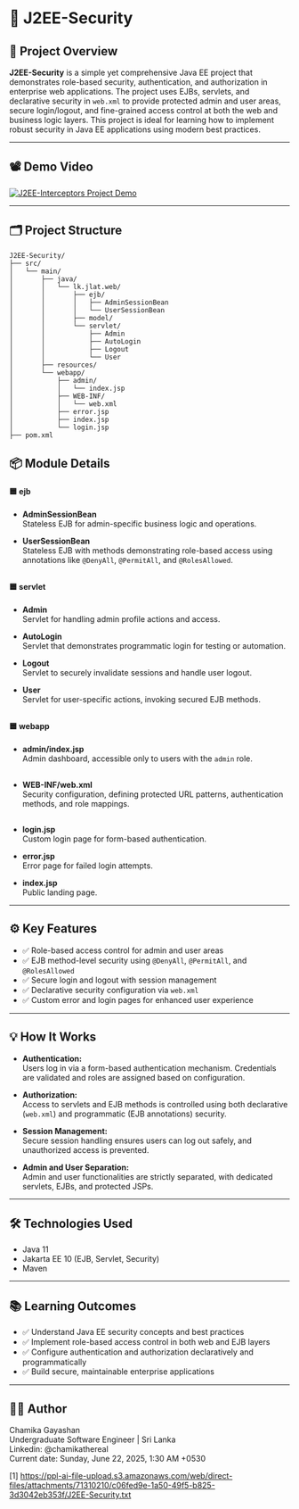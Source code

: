 # 🚀 J2EE-Security

## 📝 Project Overview

**J2EE-Security** is a simple yet comprehensive Java EE project that demonstrates role-based security, authentication, and authorization in enterprise web applications. The project uses EJBs, servlets, and declarative security in `web.xml` to provide protected admin and user areas, secure login/logout, and fine-grained access control at both the web and business logic layers. This project is ideal for learning how to implement robust security in Java EE applications using modern best practices.

---

## 📽️ Demo Video
[![J2EE-Interceptors Project Demo](https://github.com/chamikathereal/J2EE-Security/blob/main/J2EE-Security.png)](https://youtu.be/oISK2GQIXME)

---

## 🗂️ Project Structure

```
J2EE-Security/
├── src/
│   └── main/
│       ├── java/
│       │   └── lk.jlat.web/
│       │       ├── ejb/
│       │       │   ├── AdminSessionBean
│       │       │   └── UserSessionBean
│       │       ├── model/
│       │       └── servlet/
│       │           ├── Admin
│       │           ├── AutoLogin
│       │           ├── Logout
│       │           └── User
│       ├── resources/
│       └── webapp/
│           ├── admin/
│           │   └── index.jsp
│           ├── WEB-INF/
│           │   └── web.xml
│           ├── error.jsp
│           ├── index.jsp
│           └── login.jsp
├── pom.xml
```

## 📦 Module Details

#### 🟦 **ejb**
- **AdminSessionBean**  
  Stateless EJB for admin-specific business logic and operations.
  
- **UserSessionBean**  
  Stateless EJB with methods demonstrating role-based access using annotations like `@DenyAll`, `@PermitAll`, and `@RolesAllowed`.

##

#### 🟦 **servlet**
- **Admin**  
  Servlet for handling admin profile actions and access.
  
- **AutoLogin**  
  Servlet that demonstrates programmatic login for testing or automation.
  
- **Logout**  
  Servlet to securely invalidate sessions and handle user logout.
  
- **User**  
  Servlet for user-specific actions, invoking secured EJB methods.

##

#### 🟦 **webapp**
- **admin/index.jsp**  
  Admin dashboard, accessible only to users with the `admin` role.

  ##
  
- **WEB-INF/web.xml**  
  Security configuration, defining protected URL patterns, authentication methods, and role mappings.

  ##
  
- **login.jsp**  
  Custom login page for form-based authentication.
  
- **error.jsp**  
  Error page for failed login attempts.
  
- **index.jsp**  
  Public landing page.

---

## ⚙️ Key Features

- ✅ Role-based access control for admin and user areas
- ✅ EJB method-level security using `@DenyAll`, `@PermitAll`, and `@RolesAllowed`
- ✅ Secure login and logout with session management
- ✅ Declarative security configuration via `web.xml`
- ✅ Custom error and login pages for enhanced user experience

---

## 💡 How It Works

- **Authentication:**  
  Users log in via a form-based authentication mechanism. Credentials are validated and roles are assigned based on configuration.

- **Authorization:**  
  Access to servlets and EJB methods is controlled using both declarative (`web.xml`) and programmatic (EJB annotations) security.

- **Session Management:**  
  Secure session handling ensures users can log out safely, and unauthorized access is prevented.

- **Admin and User Separation:**  
  Admin and user functionalities are strictly separated, with dedicated servlets, EJBs, and protected JSPs.

---

## 🛠️ Technologies Used

- Java 11
- Jakarta EE 10 (EJB, Servlet, Security)
- Maven

---

## 📚 Learning Outcomes

- ✅ Understand Java EE security concepts and best practices
- ✅ Implement role-based access control in both web and EJB layers
- ✅ Configure authentication and authorization declaratively and programmatically
- ✅ Build secure, maintainable enterprise applications

---

## 🧑‍💻 Author

Chamika Gayashan  
Undergraduate Software Engineer | Sri Lanka  
Linkedin: @chamikathereal  
Current date: Sunday, June 22, 2025, 1:30 AM +0530

[1] https://ppl-ai-file-upload.s3.amazonaws.com/web/direct-files/attachments/71310210/c06fed9e-1a50-49f5-b825-3d3042eb353f/J2EE-Security.txt
